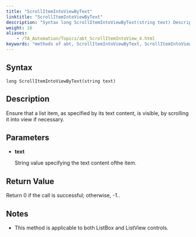 ```yaml
--- 
title: "ScrollItemIntoViewByText"
linktitle: "ScrollItemIntoViewByText"
description: "Syntax long ScrollItemIntoViewByText(string text) Description Ensure that a list item, as specified by its text content, is visible, by scrolling it into view if necessary. Parameters text String ..."
weight: 16
aliases: 
    - /TA_Automation/Topics/abt_ScrollItemIntoView_4.html
keywords: "methods of abt, ScrollItemIntoViewByText, ScrollItemIntoViewByText (AbtList), AbtList, scrollitemintoviewbytext, abtlist scrollitemintoviewbytext, scroll item with specific content in list into view, scroll list item with particular value into view"
---
```


## Syntax

`long ScrollItemIntoViewByText(string text)`

## Description

Ensure that a list item, as specified by its text content, is visible, by scrolling it into view if necessary.

## Parameters

-   **text**

    String value specifying the text content ofthe item.


## Return Value

Return 0 if the call is successful; otherwise, -1..

## Notes

-   This method is applicable to both ListBox and ListView controls.




